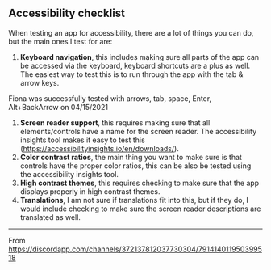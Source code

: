 ## Accessibility checklist

When testing an app for accessibility, there are a lot of things you can do, but the main ones I test for are:

1. __Keyboard navigation__, this includes making sure all parts of the app can be accessed via the keyboard, keyboard shortcuts are a plus as well. The easiest way to test this is to run through the app with the tab & arrow keys. 
 
Fiona was successfully tested with arrows, tab, space, Enter, Alt+BackArrow on 04/15/2021

1. __Screen reader support__, this requires making sure that all elements/controls have a name for the screen reader. The accessibility insights tool makes it easy to test this (https://accessibilityinsights.io/en/downloads/). 
1. __Color contrast ratios__, the main thing you want to make sure is that controls have the proper color ratios, this can be also be tested using the accessibility insights tool. 
1. __High contrast themes__, this requires checking to make sure that the app displays properly in high contrast themes.
1. __Translations__, I am not sure if translations fit into this, but if they do, I would include checking to make sure the screen reader descriptions are translated as well.
---
From <https://discordapp.com/channels/372137812037730304/791414011950399518> 
